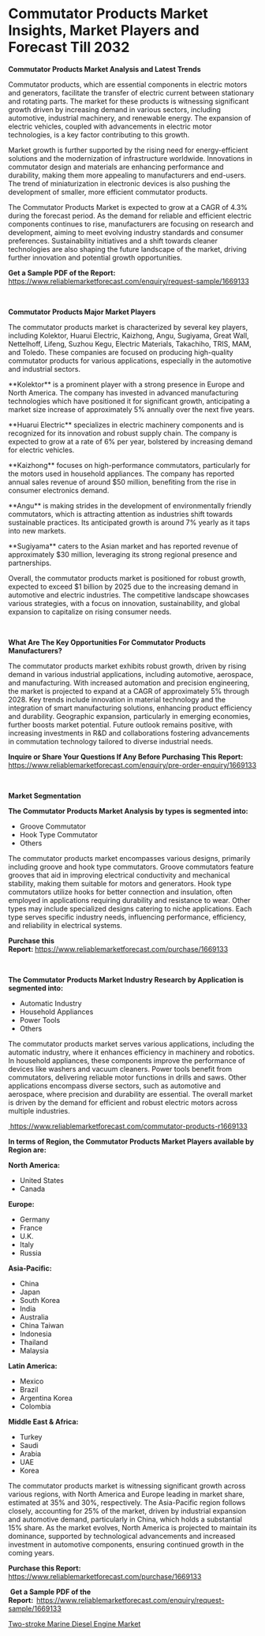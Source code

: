 <p><h1>Commutator Products Market Insights, Market Players and Forecast Till 2032</h1></p><p><strong>Commutator Products Market Analysis and Latest Trends</strong></p>
<p><p>Commutator products, which are essential components in electric motors and generators, facilitate the transfer of electric current between stationary and rotating parts. The market for these products is witnessing significant growth driven by increasing demand in various sectors, including automotive, industrial machinery, and renewable energy. The expansion of electric vehicles, coupled with advancements in electric motor technologies, is a key factor contributing to this growth.</p><p>Market growth is further supported by the rising need for energy-efficient solutions and the modernization of infrastructure worldwide. Innovations in commutator design and materials are enhancing performance and durability, making them more appealing to manufacturers and end-users. The trend of miniaturization in electronic devices is also pushing the development of smaller, more efficient commutator products.</p><p>The Commutator Products Market is expected to grow at a CAGR of 4.3% during the forecast period. As the demand for reliable and efficient electric components continues to rise, manufacturers are focusing on research and development, aiming to meet evolving industry standards and consumer preferences. Sustainability initiatives and a shift towards cleaner technologies are also shaping the future landscape of the market, driving further innovation and potential growth opportunities.</p></p>
<p><strong>Get a Sample PDF of the Report:&nbsp;</strong> <a href="https://www.reliablemarketforecast.com/enquiry/request-sample/1669133?utm_campaign=2755&utm_medium=2&utm_source=Github&utm_content=ia&utm_term=02032025&utm_id=commutator-products">https://www.reliablemarketforecast.com/enquiry/request-sample/1669133</a></p>
<p>&nbsp;</p>
<p><strong>Commutator Products Major Market Players</strong></p>
<p><p>The commutator products market is characterized by several key players, including Kolektor, Huarui Electric, Kaizhong, Angu, Sugiyama, Great Wall, Nettelhoff, Lifeng, Suzhou Kegu, Electric Materials, Takachiho, TRIS, MAM, and Toledo. These companies are focused on producing high-quality commutator products for various applications, especially in the automotive and industrial sectors.</p><p>**Kolektor** is a prominent player with a strong presence in Europe and North America. The company has invested in advanced manufacturing technologies which have positioned it for significant growth, anticipating a market size increase of approximately 5% annually over the next five years.</p><p>**Huarui Electric** specializes in electric machinery components and is recognized for its innovation and robust supply chain. The company is expected to grow at a rate of 6% per year, bolstered by increasing demand for electric vehicles.</p><p>**Kaizhong** focuses on high-performance commutators, particularly for the motors used in household appliances. The company has reported annual sales revenue of around $50 million, benefiting from the rise in consumer electronics demand.</p><p>**Angu** is making strides in the development of environmentally friendly commutators, which is attracting attention as industries shift towards sustainable practices. Its anticipated growth is around 7% yearly as it taps into new markets.</p><p>**Sugiyama** caters to the Asian market and has reported revenue of approximately $30 million, leveraging its strong regional presence and partnerships.</p><p>Overall, the commutator products market is positioned for robust growth, expected to exceed $1 billion by 2025 due to the increasing demand in automotive and electric industries. The competitive landscape showcases various strategies, with a focus on innovation, sustainability, and global expansion to capitalize on rising consumer needs.</p></p>
<p>&nbsp;</p>
<p><strong>What Are The Key Opportunities For Commutator Products Manufacturers?</strong></p>
<p><p>The commutator products market exhibits robust growth, driven by rising demand in various industrial applications, including automotive, aerospace, and manufacturing. With increased automation and precision engineering, the market is projected to expand at a CAGR of approximately 5% through 2028. Key trends include innovation in material technology and the integration of smart manufacturing solutions, enhancing product efficiency and durability. Geographic expansion, particularly in emerging economies, further boosts market potential. Future outlook remains positive, with increasing investments in R&D and collaborations fostering advancements in commutation technology tailored to diverse industrial needs.</p></p>
<p><strong>Inquire or Share Your Questions If Any Before Purchasing This Report:</strong> <a href="https://www.reliablemarketforecast.com/enquiry/pre-order-enquiry/1669133?utm_campaign=2755&utm_medium=2&utm_source=Github&utm_content=ia&utm_term=02032025&utm_id=commutator-products">https://www.reliablemarketforecast.com/enquiry/pre-order-enquiry/1669133</a></p>
<p>&nbsp;</p>
<p><strong>Market Segmentation</strong></p>
<p><strong>The Commutator Products Market Analysis by types is segmented into:</strong></p>
<p><ul><li>Groove Commutator</li><li>Hook Type Commutator</li><li>Others</li></ul></p>
<p><p>The commutator products market encompasses various designs, primarily including groove and hook type commutators. Groove commutators feature grooves that aid in improving electrical conductivity and mechanical stability, making them suitable for motors and generators. Hook type commutators utilize hooks for better connection and insulation, often employed in applications requiring durability and resistance to wear. Other types may include specialized designs catering to niche applications. Each type serves specific industry needs, influencing performance, efficiency, and reliability in electrical systems.</p></p>
<p><strong>Purchase this Report:&nbsp;</strong><a href="https://www.reliablemarketforecast.com/purchase/1669133?utm_campaign=2755&utm_medium=2&utm_source=Github&utm_content=ia&utm_term=02032025&utm_id=commutator-products">https://www.reliablemarketforecast.com/purchase/1669133</a></p>
<p>&nbsp;</p>
<p><strong>The Commutator Products Market Industry Research by Application is segmented into:</strong></p>
<p><ul><li>Automatic Industry</li><li>Household Appliances</li><li>Power Tools</li><li>Others</li></ul></p>
<p><p>The commutator products market serves various applications, including the automatic industry, where it enhances efficiency in machinery and robotics. In household appliances, these components improve the performance of devices like washers and vacuum cleaners. Power tools benefit from commutators, delivering reliable motor functions in drills and saws. Other applications encompass diverse sectors, such as automotive and aerospace, where precision and durability are essential. The overall market is driven by the demand for efficient and robust electric motors across multiple industries.</p></p>
<p><a href="https://www.reliablemarketforecast.com/commutator-products-r1669133?utm_campaign=2755&utm_medium=2&utm_source=Github&utm_content=ia&utm_term=02032025&utm_id=commutator-products">&nbsp;https://www.reliablemarketforecast.com/commutator-products-r1669133</a></p>
<p><strong>In terms of Region, the Commutator Products Market Players available by Region are:</strong></p>
<p>
    <p> <strong> North America: </strong>
        <ul>
            <li>United States</li>
            <li>Canada</li>
        </ul>
        </p> 
    <p> <strong> Europe: </strong>
        <ul>
            <li>Germany</li>
            <li>France</li>
            <li>U.K.</li>
            <li>Italy</li>
            <li>Russia</li>
        </ul>
        </p> 
    <p> <strong> Asia-Pacific: </strong>
        <ul>
            <li>China</li>
            <li>Japan</li>
            <li>South Korea</li>
            <li>India</li>
            <li>Australia</li>
            <li>China Taiwan</li>
            <li>Indonesia</li>
            <li>Thailand</li>
            <li>Malaysia</li>
        </ul>
        </p> 
    <p> <strong> Latin America: </strong>
        <ul>
            <li>Mexico</li>
            <li>Brazil</li>
            <li>Argentina Korea</li>
            <li>Colombia</li>
        </ul>
        </p> 
    <p> <strong> Middle East & Africa: </strong>
        <ul>
            <li>Turkey</li>
            <li>Saudi</li>
            <li>Arabia</li>
            <li>UAE</li>
            <li>Korea</li>
        </ul>
    </p>
    </p>
<p><p>The commutator products market is witnessing significant growth across various regions, with North America and Europe leading in market share, estimated at 35% and 30%, respectively. The Asia-Pacific region follows closely, accounting for 25% of the market, driven by industrial expansion and automotive demand, particularly in China, which holds a substantial 15% share. As the market evolves, North America is projected to maintain its dominance, supported by technological advancements and increased investment in automotive components, ensuring continued growth in the coming years.</p></p>
<p><strong>Purchase this Report: </strong><a href="https://www.reliablemarketforecast.com/purchase/1669133?utm_campaign=2755&utm_medium=2&utm_source=Github&utm_content=ia&utm_term=02032025&utm_id=commutator-products">https://www.reliablemarketforecast.com/purchase/1669133</a></p>
<p>&nbsp;<strong>Get a Sample PDF of the Report:&nbsp;&nbsp;</strong><a href="https://www.reliablemarketforecast.com/enquiry/request-sample/1669133?utm_campaign=2755&utm_medium=2&utm_source=Github&utm_content=ia&utm_term=02032025&utm_id=commutator-products">https://www.reliablemarketforecast.com/enquiry/request-sample/1669133</a></p>
<p><strong></strong></p>
<p><p><a href="https://github.com/akrachveslov/Market-Research-Report-List-1/blob/main/two-stroke-marine-diesel-engine-market.md?utm_campaign=2755&utm_medium=2&utm_source=Github&utm_content=ia&utm_term=02032025&utm_id=commutator-products">Two-stroke Marine Diesel Engine Market</a></p></p>